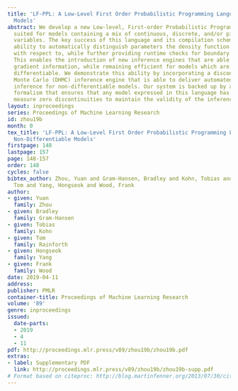 ```yaml
---
title: 'LF-PPL: A Low-Level First Order Probabilistic Programming Language for Non-Differentiable
  Models'
abstract: We develop a new Low-level, First-order Probabilistic Programming Language (LF-PPL)
  suited for models containing a mix of continuous, discrete, and/or piecewise-continuous
  variables. The key success of this language and its compilation scheme is in its
  ability to automatically distinguish parameters the density function is discontinuous
  with respect to, while further providing runtime checks for boundary crossings.
  This enables the introduction of new inference engines that are able to exploit
  gradient information, while remaining efficient for models which are not everywhere
  differentiable. We demonstrate this ability by incorporating a discontinuous Hamiltonian
  Monte Carlo (DHMC) inference engine that is able to deliver automated and efficient
  inference for non-differentiable models. Our system is backed up by a mathematical
  formalism that ensures that any model expressed in this language has a density with
  measure zero discontinuities to maintain the validity of the inference engine.
layout: inproceedings
series: Proceedings of Machine Learning Research
id: zhou19b
month: 0
tex_title: 'LF-PPL: A Low-Level First Order Probabilistic Programming Language for
  Non-Differentiable Models'
firstpage: 148
lastpage: 157
page: 148-157
order: 148
cycles: false
bibtex_author: Zhou, Yuan and Gram-Hansen, Bradley and Kohn, Tobias and Rainforth,
  Tom and Yang, Hongseok and Wood, Frank
author:
- given: Yuan
  family: Zhou
- given: Bradley
  family: Gram-Hansen
- given: Tobias
  family: Kohn
- given: Tom
  family: Rainforth
- given: Hongseok
  family: Yang
- given: Frank
  family: Wood
date: 2019-04-11
address: 
publisher: PMLR
container-title: Proceedings of Machine Learning Research
volume: '89'
genre: inproceedings
issued:
  date-parts:
  - 2019
  - 4
  - 11
pdf: http://proceedings.mlr.press/v89/zhou19b/zhou19b.pdf
extras:
- label: Supplementary PDF
  link: http://proceedings.mlr.press/v89/zhou19b/zhou19b-supp.pdf
# Format based on citeproc: http://blog.martinfenner.org/2013/07/30/citeproc-yaml-for-bibliographies/
---
```

